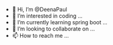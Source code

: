 - 👋 Hi, I’m @DeenaPaul
- 👀 I’m interested in coding ...
- 🌱 I’m currently learning spring boot ...
- 💞️ I’m looking to collaborate on ...
- 📫 How to reach me ...

<!---
DeenaPaul/DeenaPaul is a ✨ special ✨ repository because its `README.md` (this file) appears on your GitHub profile.
You can click the Preview link to take a look at your changes.
--->

